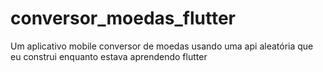 # conversor_moedas_flutter
Um aplicativo mobile conversor de moedas usando uma api aleatória que eu construi enquanto estava aprendendo flutter
